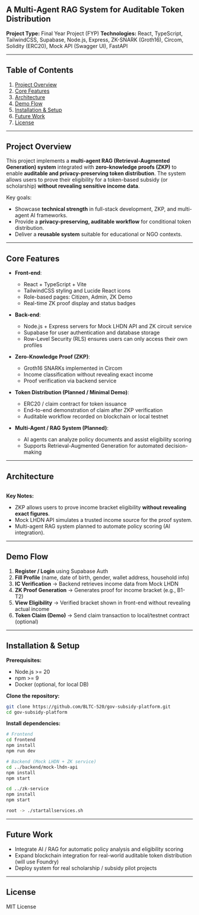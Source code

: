## A Multi-Agent RAG System for Auditable Token Distribution

**Project Type:** Final Year Project (FYP)
**Technologies:** React, TypeScript, TailwindCSS, Supabase, Node.js, Express, ZK-SNARK (Groth16), Circom, Solidity (ERC20), Mock API (Swagger UI), FastAPI

---

## Table of Contents

1. [Project Overview](#project-overview)
2. [Core Features](#core-features)
3. [Architecture](#architecture)
4. [Demo Flow](#demo-flow)
5. [Installation & Setup](#installation--setup)
6. [Future Work](#future-work)
7. [License](#license)

---

## Project Overview

This project implements a **multi-agent RAG (Retrieval-Augmented Generation) system** integrated with **zero-knowledge proofs (ZKP)** to enable **auditable and privacy-preserving token distribution**. The system allows users to prove their eligibility for a token-based subsidy (or scholarship) **without revealing sensitive income data**.

Key goals:

* Showcase **technical strength** in full-stack development, ZKP, and multi-agent AI frameworks.
* Provide a **privacy-preserving, auditable workflow** for conditional token distribution.
* Deliver a **reusable system** suitable for educational or NGO contexts.

---

## Core Features

* **Front-end**:

  * React + TypeScript + Vite
  * TailwindCSS styling and Lucide React icons
  * Role-based pages: Citizen, Admin, ZK Demo
  * Real-time ZK proof display and status badges

* **Back-end**:

  * Node.js + Express servers for Mock LHDN API and ZK circuit service
  * Supabase for user authentication and database storage
  * Row-Level Security (RLS) ensures users can only access their own profiles

* **Zero-Knowledge Proof (ZKP)**:

  * Groth16 SNARKs implemented in Circom
  * Income classification without revealing exact income
  * Proof verification via backend service

* **Token Distribution (Planned / Minimal Demo)**:

  * ERC20 / claim contract for token issuance
  * End-to-end demonstration of claim after ZKP verification
  * Auditable workflow recorded on blockchain or local testnet

* **Multi-Agent / RAG System (Planned)**:

  * AI agents can analyze policy documents and assist eligibility scoring
  * Supports Retrieval-Augmented Generation for automated decision-making

---

## Architecture

```

```

**Key Notes:**

* ZKP allows users to prove income bracket eligibility **without revealing exact figures**.
* Mock LHDN API simulates a trusted income source for the proof system.
* Multi-agent RAG system planned to automate policy scoring (AI integration).

---

## Demo Flow

1. **Register / Login** using Supabase Auth
2. **Fill Profile** (name, date of birth, gender, wallet address, household info)
3. **IC Verification** → Backend retrieves income data from Mock LHDN
4. **ZK Proof Generation** → Generates proof for income bracket (e.g., B1-T2)
5. **View Eligibility** → Verified bracket shown in front-end without revealing actual income
6. **Token Claim (Demo)** → Send claim transaction to local/testnet contract (optional)

---

## Installation & Setup

**Prerequisites:**

* Node.js >= 20
* npm >= 9
* Docker (optional, for local DB)

**Clone the repository:**

```bash
git clone https://github.com/BLTC-520/gov-subsidy-platform.git
cd gov-subsidy-platform
```

**Install dependencies:**

```bash
# Frontend
cd frontend
npm install
npm run dev

# Backend (Mock LHDN + ZK service)
cd ../backend/mock-lhdn-api
npm install
npm start

cd ../zk-service
npm install
npm start

root -> ./startallservices.sh
```

---

## Future Work

* Integrate AI / RAG for automatic policy analysis and eligibility scoring
* Expand blockchain integration for real-world auditable token distribution (will use Foundry)
* Deploy system for real scholarship / subsidy pilot projects

---

## License

MIT License


